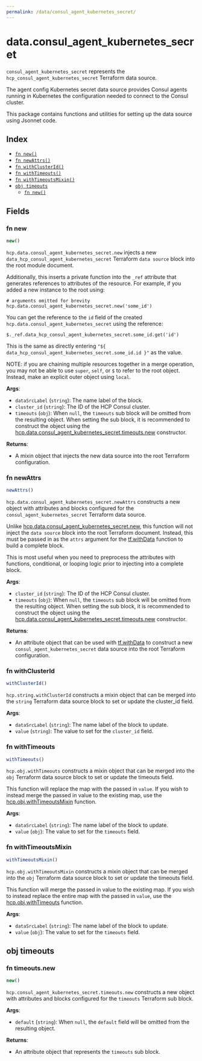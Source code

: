 ```yaml
---
permalink: /data/consul_agent_kubernetes_secret/
---
```


# data.consul_agent_kubernetes_secret

`consul_agent_kubernetes_secret` represents the `hcp_consul_agent_kubernetes_secret` Terraform data source.

The agent config Kubernetes secret data source provides Consul agents running in Kubernetes the configuration needed to connect to the Consul cluster.

This package contains functions and utilities for setting up the data source using Jsonnet code.


## Index

* [`fn new()`](#fn-new)
* [`fn newAttrs()`](#fn-newattrs)
* [`fn withClusterId()`](#fn-withclusterid)
* [`fn withTimeouts()`](#fn-withtimeouts)
* [`fn withTimeoutsMixin()`](#fn-withtimeoutsmixin)
* [`obj timeouts`](#obj-timeouts)
  * [`fn new()`](#fn-timeoutsnew)

## Fields

### fn new

```ts
new()
```


`hcp.data.consul_agent_kubernetes_secret.new` injects a new `data_hcp_consul_agent_kubernetes_secret` Terraform `data source`
block into the root module document.

Additionally, this inserts a private function into the `_ref` attribute that generates references to attributes of the
resource. For example, if you added a new instance to the root using:

    # arguments omitted for brevity
    hcp.data.consul_agent_kubernetes_secret.new('some_id')

You can get the reference to the `id` field of the created `hcp.data.consul_agent_kubernetes_secret` using the reference:

    $._ref.data_hcp_consul_agent_kubernetes_secret.some_id.get('id')

This is the same as directly entering `"${ data_hcp_consul_agent_kubernetes_secret.some_id.id }"` as the value.

NOTE: if you are chaining multiple resources together in a merge operation, you may not be able to use `super`, `self`,
or `$` to refer to the root object. Instead, make an explicit outer object using `local`.

**Args**:
  - `dataSrcLabel` (`string`): The name label of the block.
  - `cluster_id` (`string`): The ID of the HCP Consul cluster.
  - `timeouts` (`obj`):  When `null`, the `timeouts` sub block will be omitted from the resulting object. When setting the sub block, it is recommended to construct the object using the [hcp.data.consul_agent_kubernetes_secret.timeouts.new](#fn-timeoutsnew) constructor.

**Returns**:
- A mixin object that injects the new data source into the root Terraform configuration.


### fn newAttrs

```ts
newAttrs()
```


`hcp.data.consul_agent_kubernetes_secret.newAttrs` constructs a new object with attributes and blocks configured for the `consul_agent_kubernetes_secret`
Terraform data source.

Unlike [hcp.data.consul_agent_kubernetes_secret.new](#fn-new), this function will not inject the `data source`
block into the root Terraform document. Instead, this must be passed in as the `attrs` argument for the
[tf.withData](https://github.com/tf-libsonnet/core/tree/main/docs#fn-withdata) function to build a complete block.

This is most useful when you need to preprocess the attributes with functions, conditional, or looping logic prior to
injecting into a complete block.

**Args**:
  - `cluster_id` (`string`): The ID of the HCP Consul cluster.
  - `timeouts` (`obj`):  When `null`, the `timeouts` sub block will be omitted from the resulting object. When setting the sub block, it is recommended to construct the object using the [hcp.data.consul_agent_kubernetes_secret.timeouts.new](#fn-timeoutsnew) constructor.

**Returns**:
  - An attribute object that can be used with [tf.withData](https://github.com/tf-libsonnet/core/tree/main/docs#fn-withdata) to construct a new `consul_agent_kubernetes_secret` data source into the root Terraform configuration.


### fn withClusterId

```ts
withClusterId()
```

`hcp.string.withClusterId` constructs a mixin object that can be merged into the `string`
Terraform data source block to set or update the cluster_id field.



**Args**:
  - `dataSrcLabel` (`string`): The name label of the block to update.
  - `value` (`string`): The value to set for the `cluster_id` field.


### fn withTimeouts

```ts
withTimeouts()
```

`hcp.obj.withTimeouts` constructs a mixin object that can be merged into the `obj`
Terraform data source block to set or update the timeouts field.

This function will replace the map with the passed in `value`. If you wish to instead merge the
passed in value to the existing map, use the [hcp.obj.withTimeoutsMixin](TODO) function.

**Args**:
  - `dataSrcLabel` (`string`): The name label of the block to update.
  - `value` (`obj`): The value to set for the `timeouts` field.


### fn withTimeoutsMixin

```ts
withTimeoutsMixin()
```

`hcp.obj.withTimeoutsMixin` constructs a mixin object that can be merged into the `obj`
Terraform data source block to set or update the timeouts field.

This function will merge the passed in value to the existing map. If you wish
to instead replace the entire map with the passed in `value`, use the [hcp.obj.withTimeouts](TODO)
function.


**Args**:
  - `dataSrcLabel` (`string`): The name label of the block to update.
  - `value` (`obj`): The value to set for the `timeouts` field.


## obj timeouts



### fn timeouts.new

```ts
new()
```


`hcp.consul_agent_kubernetes_secret.timeouts.new` constructs a new object with attributes and blocks configured for the `timeouts`
Terraform sub block.



**Args**:
  - `default` (`string`):  When `null`, the `default` field will be omitted from the resulting object.

**Returns**:
  - An attribute object that represents the `timeouts` sub block.
